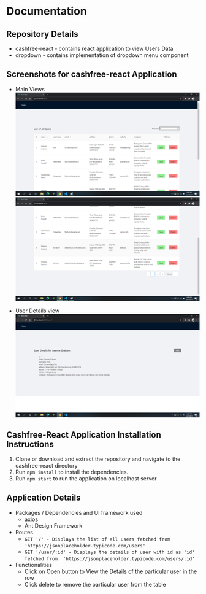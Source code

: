 # Documentation

## Repository Details
- cashfree-react - contains react application to view Users Data
- dropdown - contains implementation of dropdown menu component

## Screenshots for cashfree-react Application
- Main Views
![](https://github.com/harshit2996/users-application/blob/master/demo1.png)
![](https://github.com/harshit2996/users-application/blob/master/demo2.png)

- User Details view
![](https://github.com/harshit2996/users-application/blob/master/demo3.png)

## Cashfree-React Application Installation Instructions
1. Clone or download and extract the repository and navigate to the cashfree-react directory
2. Run ```npm install``` to install the dependencies.
3. Run ```npm start``` to run the application on localhost server

## Application Details
- Packages / Dependencies and UI framework used
  - axios
  - Ant Design Framework
- Routes 
  - ```GET '/' - Displays the list of all users fetched from  'https://jsonplaceholder.typicode.com/users' ```
  - ```GET '/user/:id' - Displays the details of user with id as 'id' fetched from  'https://jsonplaceholder.typicode.com/users/:id' ```
- Functionalities
  -  Click on Open button to View the Details of the particular user in the row
  - Click delete to remove the particular user from the table